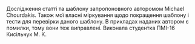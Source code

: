 Дослідження статті та шаблону запропоновного авторомом Michael Chourdakis.
Також мої власні міркування щодо покращення шаблону і тести для перевірки даного шаблону. 
В прикладах наданих автором є помилки, тому вони теж виправлені.
Виконала студентка ПМІ-16 Кисільчук М. К.
